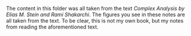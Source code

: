 The content in this folder was all taken from the text 
*Complex Analysis by Elias M. Stein and Rami Shakarchi*. The figures you see in these notes are
all taken from the text. To be clear, this is not my own book, but my notes from reading the
aforementioned text.